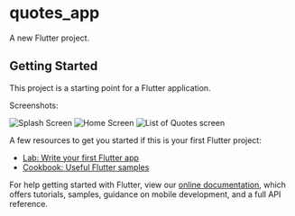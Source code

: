 # quotes_app

A new Flutter project.

## Getting Started

This project is a starting point for a Flutter application.

Screenshots:

![Splash Screen](https://user-images.githubusercontent.com/33522155/83952296-3d66be80-a838-11ea-829f-ceedf7a5bc7d.png)
![Home Screen](https://user-images.githubusercontent.com/33522155/83952309-57a09c80-a838-11ea-83ac-954c82555559.png)
![List of Quotes screen](https://user-images.githubusercontent.com/33522155/83952317-67b87c00-a838-11ea-8294-c077736e0002.png)

A few resources to get you started if this is your first Flutter project:

- [Lab: Write your first Flutter app](https://flutter.dev/docs/get-started/codelab)
- [Cookbook: Useful Flutter samples](https://flutter.dev/docs/cookbook)

For help getting started with Flutter, view our
[online documentation](https://flutter.dev/docs), which offers tutorials,
samples, guidance on mobile development, and a full API reference.
